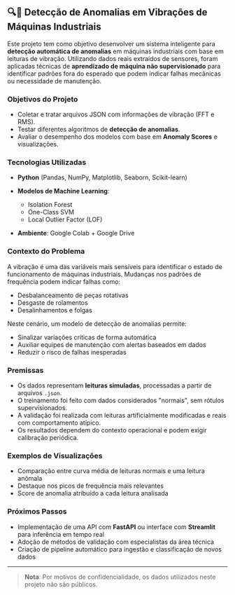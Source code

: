 ## 🔍🚨 Detecção de Anomalias em Vibrações de Máquinas Industriais

Este projeto tem como objetivo desenvolver um sistema inteligente para **detecção automática de anomalias** em máquinas industriais com base em leituras de vibração. Utilizando dados reais extraídos de sensores, foram aplicadas técnicas de **aprendizado de máquina não supervisionado** para identificar padrões fora do esperado que podem indicar falhas mecânicas ou necessidade de manutenção.

### Objetivos do Projeto

- Coletar e tratar arquivos JSON com informações de vibração (FFT e RMS).
- Testar diferentes algoritmos de **detecção de anomalias**.
-  Avaliar o desempenho dos modelos com base em **Anomaly Scores** e visualizações.

### Tecnologias Utilizadas

- **Python** (Pandas, NumPy, Matplotlib, Seaborn, Scikit-learn)
- **Modelos de Machine Learning**:
  - Isolation Forest
  - One-Class SVM
  - Local Outlier Factor (LOF)
  
- **Ambiente**: Google Colab + Google Drive

### Contexto do Problema

A vibração é uma das variáveis mais sensíveis para identificar o estado de funcionamento de máquinas industriais. Mudanças nos padrões de frequência podem indicar falhas como:

- Desbalanceamento de peças rotativas
- Desgaste de rolamentos
- Desalinhamentos e folgas

Neste cenário, um modelo de detecção de anomalias permite:

-  Sinalizar variações críticas de forma automática
- Auxiliar equipes de manutenção com alertas baseados em dados
- Reduzir o risco de falhas inesperadas

### Premissas

- Os dados representam **leituras simuladas**, processadas a partir de arquivos `.json`.
- O treinamento foi feito com dados considerados "normais", sem rótulos supervisionados.
- A validação foi realizada com leituras artificialmente modificadas e reais com comportamento atípico.
- Os resultados dependem do contexto operacional e podem exigir calibração periódica.


### Exemplos de Visualizações

- Comparação entre curva média de leituras normais e uma leitura anômala
- Destaque nos picos de frequência mais relevantes
- Score de anomalia atribuído a cada leitura analisada

### Próximos Passos

- Implementação de uma API com **FastAPI** ou interface com **Streamlit** para inferência em tempo real
- Adoção de métodos de validação com especialistas da área técnica
- Criação de pipeline automático para ingestão e classificação de novos dados

---

>  **Nota**: Por motivos de confidencialidade, os dados utilizados neste projeto não são públicos.

